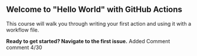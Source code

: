 ## Welcome to "Hello World" with GitHub Actions

This course will walk you through writing your first action and using it with a workflow file. 

**Ready to get started? Navigate to the first issue.**
Added Comment comment 4/30
